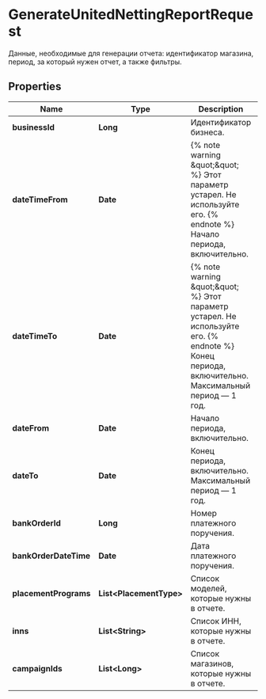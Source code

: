 

# GenerateUnitedNettingReportRequest

Данные, необходимые для генерации отчета: идентификатор магазина, период, за который нужен отчет, а также фильтры. 

## Properties

| Name | Type | Description | Notes |
|------------ | ------------- | ------------- | -------------|
|**businessId** | **Long** | Идентификатор бизнеса. |  |
|**dateTimeFrom** | **Date** | {% note warning \&quot;\&quot; %}  Этот параметр устарел. Не используйте его.  {% endnote %}  Начало периода, включительно.  |  [optional] |
|**dateTimeTo** | **Date** | {% note warning \&quot;\&quot; %}  Этот параметр устарел. Не используйте его.  {% endnote %}  Конец периода, включительно. Максимальный период — 1 год.  |  [optional] |
|**dateFrom** | **Date** | Начало периода, включительно. |  [optional] |
|**dateTo** | **Date** | Конец периода, включительно. Максимальный период — 1 год. |  [optional] |
|**bankOrderId** | **Long** | Номер платежного поручения. |  [optional] |
|**bankOrderDateTime** | **Date** | Дата платежного поручения. |  [optional] |
|**placementPrograms** | **List&lt;PlacementType&gt;** | Список моделей, которые нужны в отчете.  |  [optional] |
|**inns** | **List&lt;String&gt;** | Список ИНН, которые нужны в отчете. |  [optional] |
|**campaignIds** | **List&lt;Long&gt;** | Список магазинов, которые нужны в отчете. |  [optional] |



